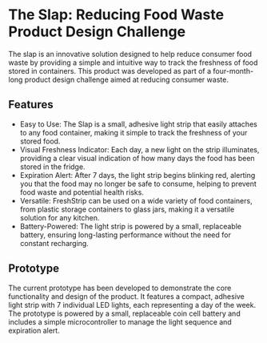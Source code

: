 # The Slap: Reducing Food Waste Product Design Challenge

The slap is an innovative solution designed to help reduce consumer food waste by providing a simple and intuitive way to track the freshness of food stored in containers. This product was developed as part of a four-month-long product design challenge aimed at reducing consumer waste.

## Features

- Easy to Use: The Slap is a small, adhesive light strip that easily attaches to any food container, making it simple to track the freshness of your stored food.
- Visual Freshness Indicator: Each day, a new light on the strip illuminates, providing a clear visual indication of how many days the food has been stored in the fridge.
- Expiration Alert: After 7 days, the light strip begins blinking red, alerting you that the food may no longer be safe to consume, helping to prevent food waste and potential health risks.
- Versatile: FreshStrip can be used on a wide variety of food containers, from plastic storage containers to glass jars, making it a versatile solution for any kitchen.
- Battery-Powered: The light strip is powered by a small, replaceable battery, ensuring long-lasting performance without the need for constant recharging.

## Prototype
The current prototype has been developed to demonstrate the core functionality and design of the product. It features a compact, adhesive light strip with 7 individual LED lights, each representing a day of the week. The prototype is powered by a small, replaceable coin cell battery and includes a simple microcontroller to manage the light sequence and expiration alert.
